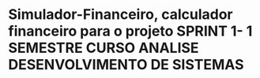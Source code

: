 # Simulador-Financeiro, calculador financeiro para o projeto SPRINT 1- 1 SEMESTRE CURSO ANALISE DESENVOLVIMENTO DE SISTEMAS
